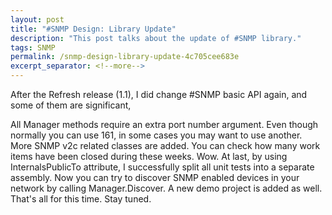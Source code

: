 ```yaml
---
layout: post
title: "#SNMP Design: Library Update"
description: "This post talks about the update of #SNMP library."
tags: SNMP
permalink: /snmp-design-library-update-4c705cee683e
excerpt_separator: <!--more-->
---
```

After the Refresh release (1.1), I did change #SNMP basic API again, and some of them are significant,

All Manager methods require an extra port number argument. Even though normally you can use 161, in some cases you may want to use another.
More SNMP v2c related classes are added. You can check how many work items have been closed during these weeks. Wow.
At last, by using InternalsPublicTo attribute, I successfully split all unit tests into a separate assembly.
Now you can try to discover SNMP enabled devices in your network by calling Manager.Discover. A new demo project is added as well.
That's all for this time. Stay tuned.
<!--more-->